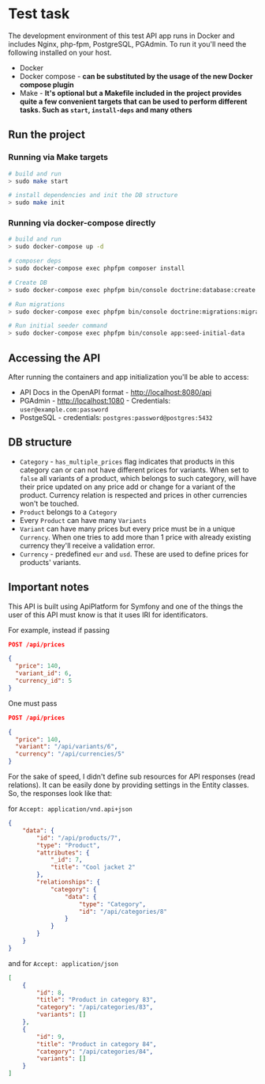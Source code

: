 # Test task

The development environment of this test API app runs in Docker and includes Nginx, php-fpm, PostgreSQL, PGAdmin. To run it you'll need the following installed on your host.

* Docker
* Docker compose - __can be substituted by the usage of the new Docker compose plugin__
* Make - __It's optional but a Makefile included in the project provides quite a few convenient targets that can be used to perform different tasks. Such as `start`, `install-deps` and many others__

## Run the project

### Running via Make targets

```bash
# build and run
> sudo make start

# install dependencies and init the DB structure
> sudo make init
```

### Running via docker-compose directly

```bash
# build and run
> sudo docker-compose up -d

# composer deps
> sudo docker-compose exec phpfpm composer install

# Create DB
> sudo docker-compose exec phpfpm bin/console doctrine:database:create

# Run migrations
> sudo docker-compose exec phpfpm bin/console doctrine:migrations:migrate

# Run initial seeder command
> sudo docker-compose exec phpfpm bin/console app:seed-initial-data
```

## Accessing the API

After running the containers and app initialization you'll be able to access:

- API Docs in the OpenAPI format - [http://localhost:8080/api](http://localhost:8080/api)
- PGAdmin - [http://localhost:1080](http://localhost:1080) - Credentials: `user@example.com:password`
- PostgeSQL - credentials: `postgres:password@postgres:5432`

## DB structure

- `Category` - `has_multiple_prices` flag indicates that products in this category can or can not have different prices for variants. When set to `false` all variants of a product, which belongs to such category, will have their price updated on any price add or change for a variant of the product. Currency relation is respected and prices in other currencies won't be touched.
- `Product` belongs to a `Category`
- Every `Product` can have many `Variants`
- `Variant` can have many prices but every price must be in a unique `Currency`. When one tries to add more than 1 price with already existing currency they'll receive a validation error.
- `Currency` - predefined `eur` and `usd`. These are used to define prices for products' variants.

## Important notes

This API is built using ApiPlatform for Symfony and one of the things the user of this API must know is that it uses IRI for identificators.

For example, instead if passing

```json
POST /api/prices

{
  "price": 140,
  "variant_id": 6,
  "currency_id": 5
}

```

One must pass

```json
POST /api/prices

{
  "price": 140,
  "variant": "/api/variants/6",
  "currency": "/api/currencies/5"
}
```
For the sake of speed, I didn't define sub resources for API responses (read relations). It can be easily done by providing settings in the Entity classes. So, the responses look like that:


for `Accept: application/vnd.api+json`

```json
{
	"data": {
		"id": "/api/products/7",
		"type": "Product",
		"attributes": {
			"_id": 7,
			"title": "Cool jacket 2"
		},
		"relationships": {
			"category": {
				"data": {
					"type": "Category",
					"id": "/api/categories/8"
				}
			}
		}
	}
}

```

and for `Accept: application/json`

```json
[
	{
		"id": 8,
		"title": "Product in category 83",
		"category": "/api/categories/83",
		"variants": []
	},
	{
		"id": 9,
		"title": "Product in category 84",
		"category": "/api/categories/84",
		"variants": []
	}
]
```
